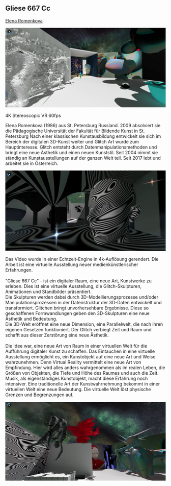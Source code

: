 ## Gliese 667 Cc

[Elena Romenkova](https://leromash.tumblr.com/)

![Screenshot VR Ausstellung](./graphics/content/1-1_submissions_single_large.png)

4K Stereoscopic VR 60fps

Elena Romenkova (1986) aus St. Petersburg Russland. 2009 absolviert sie die Pädagogische Universität der Fakultät für Bildende Kunst in St. Petersburg Nach einer klassischen Kunstausbildung entwickelt sie sich im Bereich der digitalen 3D-Kunst weiter und Glitch Art wurde zum Hauptinteresse. Glitch entsteht durch Datenmanipulationsmethoden und bringt eine neue Ästhetik und einen neuen Kunststil. Seit 2004 nimmt sie ständig an Kunstausstellungen auf der ganzen Welt teil. Seit 2017 lebt und arbeitet sie in Österreich.  

![Screenshot VR Ausstellung](./graphics/content/2-1_submissions_single_large.png)

Das Video wurde in einer Echtzeit-Engine in 4k-Auflösung gerendert. Die Arbeit ist eine virtuelle Ausstellung neuer medienkünstlerischer Erfahrungen.  
<br>
"Gliese 667 Cc" - ist ein digitaler Raum, eine neue Art, Kunstwerke zu erleben. Dies ist eine virtuelle Ausstellung, die Glitch-Skulpturen, Animationen und Standbilder präsentiert.  
Die Skulpturen werden dabei durch 3D-Modellierungsprozesse und/oder Manipulationsprozessen in der Datenstruktur der 3D-Daten entwickelt und transformiert. Glitchen bringt unvorhersehbare Ergebnisse. Diese so geschaffenen Formwandlungen geben den 3D-Skulpturen eine neue Ästhetik und Bedeutung.  
Die 3D-Welt eröffnet eine neue Dimension, eine Parallelwelt, die nach ihren eigenen Gesetzen funktioniert. Der Glitch verbiegt Zeit und Raum und schafft aus dieser Zerstörung eine neue Ästhetik.  
<br>
Die Idee war, eine neue Art von Raum in einer virtuellen Welt für die Aufführung digitaler Kunst zu schaffen. Das Eintauchen in eine virtuelle Ausstellung ermöglicht es, ein Kunstobjekt auf eine neue Art und Weise wahrzunehmen. Denn Virtual Reality vermittelt eine neue Art von Empfindung. Hier wird alles anders wahrgenommen als im realen Leben, die Größen von Objekten, die Tiefe und Höhe des Raumes und auch die Zeit. Musik, als eigenständiges Kunstobjekt, macht diese Erfahrung noch intensiver. Eine traditionelle Art der Kunstwahrnehmung bekommt in einer virtuellen Welt eine neue Bedeutung. Die virtuelle Welt löst physische Grenzen und Begrenzungen auf.  

![Screenshot VR Ausstellung](./graphics/content/3-1_submissions_single_large.png) 
